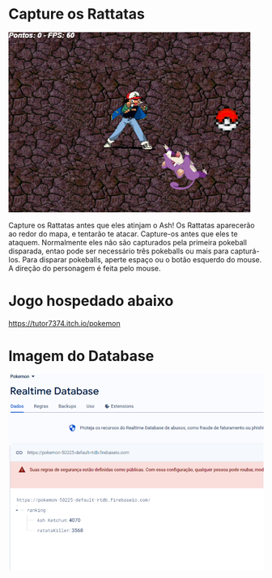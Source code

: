 # Capture os Rattatas

![jogo](Jogo.png)

Capture os Rattatas antes que eles atinjam o Ash!
Os Rattatas aparecerão ao redor do mapa, e tentarão te atacar. Capture-os antes que eles te ataquem.
Normalmente eles não são capturados pela primeira pokeball disparada, entao pode ser necessário três pokeballs ou mais para capturá-los.
Para disparar pokeballs, aperte espaço ou o botão esquerdo do mouse. A direção do personagem é feita pelo mouse.

# Jogo hospedado abaixo
https://tutor7374.itch.io/pokemon

# Imagem do Database
 ![database](database.png)
